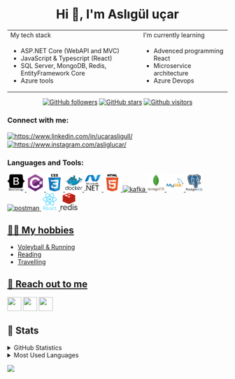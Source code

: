 <div align =center >
 
 <h1 align="center">Hi 👋, I'm Aslıgül uçar</h1>

<table>
    <tr>
        <td>My tech stack</td>
        <td>I'm currently learning</td>
    </tr>
    <tr>
        <td>
            <ul>
                <li>
                    ASP.NET Core (WebAPI and MVC)
                </li>
                <li>
                    JavaScript & Typescript (React)
                </li>
                <li>
                    SQL Server, MongoDB, Redis, EntityFramework Core
                </li>
                <li>
                    Azure tools
                </li>
            </ul>
        </td>
        <td>
            <ul>
                <li>
                    Advenced programming React
                </li>
                <li>
                    Microservice architecture
                </li>
                <li>
                    Azure Devops
                </li>
            </ul>
        </td>
    </tr>
</table>



[![GitHub followers](https://img.shields.io/github/followers/aslgluar?style=flat&logo=github)](https://github.com/aslgluar?tab=followers)
[![GitHub stars](https://img.shields.io/github/stars/aslgluar?style=flat&logo=github&)](https://github.com/aslgluar?tab=repositories)
[![Github visitors](https://visitor-badge.glitch.me/badge?page_id=aslgluar.visitor-badge)](https://gitHub.com/aslgluar)
</div>



<h3 align="left">Connect with me:</h3>
<p align="left">
<a href="https://www.linkedin.com/in/ucarasligull/" target="blank"><img align="center" src="https://raw.githubusercontent.com/rahuldkjain/github-profile-readme-generator/master/src/images/icons/Social/linked-in-alt.svg" alt="https://www.linkedin.com/in/ucarasligull/" height="30" width="40" /></a>
<a href="https://www.instagram.com/asliglucar/" target="blank"><img align="center" src="https://raw.githubusercontent.com/rahuldkjain/github-profile-readme-generator/master/src/images/icons/Social/instagram.svg" alt="https://www.instagram.com/asliglucar/" height="30" width="40" /></a>


<h3 align="left">Languages and Tools:</h3>

<p align="left"> <a href="https://angular.io" target="_blank" rel="noreferrer"> 
<img src="https://raw.githubusercontent.com/devicons/devicon/master/icons/bootstrap/bootstrap-plain-wordmark.svg" alt="bootstrap" width="40" height="40"/> </a> <a href="https://www.w3schools.com/cs/" target="_blank" rel="noreferrer"><img src="https://raw.githubusercontent.com/devicons/devicon/master/icons/csharp/csharp-original.svg" alt="csharp" width="40" height="40"/> </a> <a href="https://www.w3schools.com/css/" target="_blank" rel="noreferrer"> <img src="https://raw.githubusercontent.com/devicons/devicon/master/icons/css3/css3-original-wordmark.svg" alt="css3" width="40" height="40"/> </a> <a href="https://www.docker.com/" target="_blank" rel="noreferrer"> <img src="https://raw.githubusercontent.com/devicons/devicon/master/icons/docker/docker-original-wordmark.svg" alt="docker" width="40" height="40"/> </a> <a href="https://dotnet.microsoft.com/" target="_blank" rel="noreferrer"> <img src="https://raw.githubusercontent.com/devicons/devicon/master/icons/dot-net/dot-net-original-wordmark.svg" alt="dotnet" width="40" height="40"/> </a> <a href="https://git-scm.com/" target="_blank" rel="noreferrer"><img src="https://raw.githubusercontent.com/devicons/devicon/master/icons/html5/html5-original-wordmark.svg" alt="html5" width="40" height="40"/> </a> <a href="https://www.java.com" target="_blank" rel="noreferrer"><img src="https://www.vectorlogo.zone/logos/apache_kafka/apache_kafka-icon.svg" alt="kafka" width="40" height="40"/> </a> <a href="https://www.mongodb.com/" target="_blank" rel="noreferrer"><img src="https://raw.githubusercontent.com/devicons/devicon/master/icons/mongodb/mongodb-original-wordmark.svg" alt="mongodb" width="40" height="40"/> </a> <a href="https://www.microsoft.com/en-us/sql-server" target="_blank" rel="noreferrer"> <img src="https://raw.githubusercontent.com/devicons/devicon/master/icons/mysql/mysql-original-wordmark.svg" alt="mysql" width="40" height="40"/> </a> <a href="https://www.postgresql.org" target="_blank" rel="noreferrer"> <img src="https://raw.githubusercontent.com/devicons/devicon/master/icons/postgresql/postgresql-original-wordmark.svg" alt="postgresql" width="40" height="40"/> </a> <a href="https://postman.com" target="_blank" rel="noreferrer"> <img src="https://www.vectorlogo.zone/logos/getpostman/getpostman-icon.svg" alt="postman" width="40" height="40"/> </a> <a href="https://www.rabbitmq.com" target="_blank" rel="noreferrer">
 <img src="https://raw.githubusercontent.com/devicons/devicon/master/icons/react/react-original-wordmark.svg" alt="react" width="40" height="40"/> </a> <a href="https://redis.io" target="_blank" rel="noreferrer"><img src="https://raw.githubusercontent.com/devicons/devicon/master/icons/redis/redis-original-wordmark.svg" alt="redis" width="40" height="40"/> </a> <a href="https://spring.io/" target="_blank" rel="noreferrer">
  



## 🚴‍♀️ My hobbies

- Voleyball & Running
- Reading
- Travelling

## 💬 Reach out to me

[<img height="32" width="32" src="https://cdn.jsdelivr.net/npm/simple-icons@v4/icons/linkedin.svg" />][linkedin]
[<img height="32" width="32" src="https://cdn.jsdelivr.net/npm/simple-icons@v4/icons/twitter.svg" />][twitter]
[<img height="32" width="32" src="https://cdn.jsdelivr.net/npm/simple-icons@v4/icons/instagram.svg" />][instagram]

## 🗽 Stats

<details>
    <summary>
        GitHub Statistics
    </summary>
    <img height="180em" src="https://github-readme-stats-eight-theta.vercel.app/api?username=aslgluar&show_icons=true&theme=vue&include_all_commits=true&count_private=true"/>
</details>
<details>
    <summary>
        Most Used Languages
    </summary>
    <img height="250em" src="https://github-readme-stats.vercel.app/api/top-langs/?username=aslgluar&theme=vue"/>
</details>

![](https://komarev.com/ghpvc/?username=aslgluar&color=blueviolet)


[linkedin]: https://www.linkedin.com/in/ucarasligull/
[twitter]: https://twitter.com/asligul96
[instagram]: https://www.instagram.com/asliglucar/





